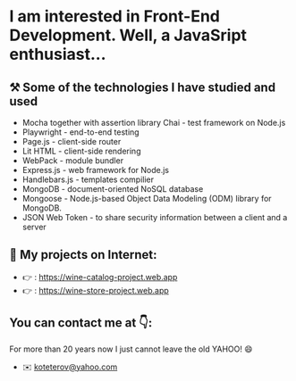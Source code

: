 # I am interested in Front-End Development. Well, a JavaSript enthusiast...
## ⚒️ Some of the technologies I have studied and used
* Mocha together with assertion library Chai - test framework on Node.js 
* Playwright - end-to-end testing  
* Page.js - client-side router 
* Lit HTML - client-side rendering 
* WebPack - module bundler 
* Express.js - web framework for Node.js
* Handlebars.js - templates compilier
* MongoDB - document-oriented  NoSQL database
* Mongoose - Node.js-based Object Data Modeling (ODM) library for MongoDB.
* JSON Web Token - to share security information between a client and a server
## 💼 My projects on Internet: 
* 👉 : https://wine-catalog-project.web.app
* 👉 : https://wine-store-project.web.app
## You can contact me at 👇:
For more than 20 years now I just cannot leave the old YAHOO! 😄
* ✉️ koteterov@yahoo.com
